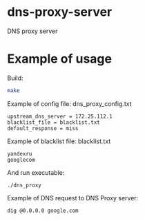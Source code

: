 # dns-proxy-server
DNS proxy server

# Example of usage
Build:
```sh
make
```
Example of config file:
dns_proxy_config.txt
```
upstream_dns_server = 172.25.112.1
blacklist_file = blacklist.txt
default_response = miss
```
Example of blacklist file:
blacklist.txt
```
yandexru
googlecom
```
And run executable:
```
./dns_proxy
```
Example of DNS request to DNS Proxy server:
```
dig @0.0.0.0 google.com
```
